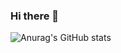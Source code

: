 ### Hi there 👋

![Anurag's GitHub stats](https://github-readme-stats.vercel.app/api?username=ramrami-B&show_icons=true&theme=buefy)

<!--
**ramrami-B/ramrami-B** is a ✨ _special_ ✨ repository because its `README.md` (this file) appears on your GitHub profile.

Here are some ideas to get you started:

- 🔭 I’m currently working on ...
- 🌱 I’m currently learning ...
- 👯 I’m looking to collaborate on ...
- 🤔 I’m looking for help with ...
- 💬 Ask me about ...
- 📫 How to reach me: ...
- 😄 Pronouns: ...
- ⚡ Fun fact: ...
-->
